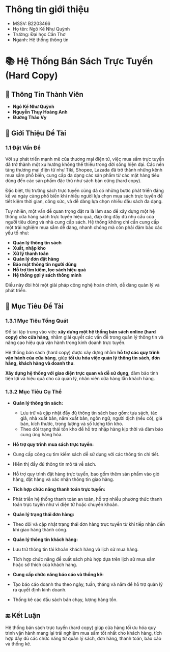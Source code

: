 # **Thông tin giới thiệu**
- MSSV: B2203466
- Họ tên: Ngô Kế Như Quỳnh
- Trường: Đại học Cần Thơ
- Ngành: Hệ thống thông tin
# 📚 **Hệ Thống Bán Sách Trực Tuyến (Hard Copy)**

## 👥 **Thông Tin Thành Viên**
- **Ngô Kế Như Quỳnh**
- **Nguyễn Thụy Hoàng Anh**
- **Đường Thảo Vy**

## 📖 **Giới Thiệu Đề Tài**
###  **1.1 Đặt Vấn Đề**
Với sự phát triển mạnh mẽ của thương mại điện tử, việc mua sắm trực tuyến đã trở thành một xu hướng không thể thiếu trong đời sống hiện đại. Các nền tảng thương mại điện tử như Tiki, Shopee, Lazada đã trở thành những kênh mua sắm phổ biến, cung cấp đa dạng các sản phẩm từ các mặt hàng tiêu dùng đến các sản phẩm đặc thù như sách bản cứng (hard copy).

Đặc biệt, thị trường sách trực tuyến cũng đã có những bước phát triển đáng kể và ngày càng phổ biến khi nhiều người lựa chọn mua sách trực tuyến để tiết kiệm thời gian, công sức, và dễ dàng lựa chọn nhiều đầu sách đa dạng.

Tuy nhiên, một vấn đề quan trọng đặt ra là làm sao để xây dựng một hệ thống cửa hàng sách trực tuyến hiệu quả, đáp ứng đầy đủ nhu cầu của người tiêu dùng và nhà cung cấp sách. Hệ thống không chỉ cần cung cấp một trải nghiệm mua sắm dễ dàng, nhanh chóng mà còn phải đảm bảo các yếu tố như:
-  **Quản lý thông tin sách**
- **Xuất, nhập kho**
- **Xử lý thanh toán**
- **Quản lý đơn đặt hàng**
- **Bảo mật thông tin người dùng**
-  **Hỗ trợ tìm kiếm, lọc sách hiệu quả**
-  **Hệ thống gợi ý sách thông minh**

Điều này đòi hỏi một giải pháp công nghệ hoàn chỉnh, dễ dàng quản lý và phát triển.

## 🎯 **Mục Tiêu Đề Tài**
### **1.3.1 Mục Tiêu Tổng Quát**
Đề tài tập trung vào việc **xây dựng một hệ thống bán sách online (hard copy) cho cửa hàng**, nhằm giải quyết các vấn đề trong quản lý thông tin và nâng cao hiệu quả vận hành trong kinh doanh trực tuyến.

Hệ thống bán sách (hard copy) được xây dựng nhằm **hỗ trợ các quy trình vận hành của cửa hàng**, giúp **tối ưu hóa việc quản lý thông tin sách, đơn hàng, khách hàng và doanh thu**.

**Xây dựng hệ thống với giao diện trực quan và dễ sử dụng**, đảm bảo tính tiện lợi và hiệu quả cho cả quản lý, nhân viên cửa hàng lẫn khách hàng.

### **1.3.2 Mục Tiêu Cụ Thể**
- **Quản lý thông tin sách:**
  - Lưu trữ và cập nhật đầy đủ thông tin sách bao gồm: tựa sách, tác giả, nhà xuất bản, năm xuất bản, ngôn ngữ, người dịch (nếu có), giá bán, kích thước, trọng lượng và số lượng tồn kho.
  - Theo dõi trạng thái tồn kho để hỗ trợ nhập hàng kịp thời và đảm bảo cung ứng hàng hóa.

-  **Hỗ trợ quy trình mua sách trực tuyến:**
  - Cung cấp công cụ tìm kiếm sách dễ sử dụng với các thông tin chi tiết.
  - Hiển thị đầy đủ thông tin mô tả về sách.
  - Hỗ trợ quy trình đặt hàng trực tuyến, bao gồm thêm sản phẩm vào giỏ hàng, đặt hàng và xác nhận thông tin giao hàng.

-  **Tích hợp chức năng thanh toán trực tuyến:**
  - Phát triển hệ thống thanh toán an toàn, hỗ trợ nhiều phương thức thanh toán trực tuyến như ví điện tử hoặc chuyển khoản.

-  **Quản lý trạng thái đơn hàng:**
  - Theo dõi và cập nhật trạng thái đơn hàng trực tuyến từ khi tiếp nhận đến khi giao hàng thành công.

-  **Quản lý thông tin khách hàng:**
  - Lưu trữ thông tin tài khoản khách hàng và lịch sử mua hàng.
  - Tích hợp chức năng đề xuất sách phù hợp dựa trên lịch sử mua sắm hoặc sở thích của khách hàng.

-  **Cung cấp chức năng báo cáo và thống kê:**
  - Tạo báo cáo doanh thu theo ngày, tuần, tháng và năm để hỗ trợ quản lý ra quyết định kinh doanh.
  - Thống kê các đầu sách bán chạy, lượng hàng tồn.

## 🔚 **Kết Luận**
Hệ thống bán sách trực tuyến (hard copy) giúp cửa hàng tối ưu hóa quy trình vận hành mang lại trải nghiệm mua sắm tốt nhất cho khách hàng, tích hợp đầy đủ các chức năng từ quản lý sách, đơn hàng, thanh toán, báo cáo và thống kê.



